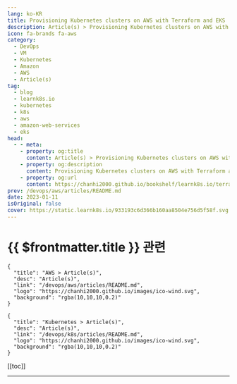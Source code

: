 ```yaml
---
lang: ko-KR
title: Provisioning Kubernetes clusters on AWS with Terraform and EKS
description: Article(s) > Provisioning Kubernetes clusters on AWS with Terraform and EKS
icon: fa-brands fa-aws
category:
  - DevOps
  - VM
  - Kubernetes
  - Amazon
  - AWS
  - Article(s)
tag:
  - blog
  - learnk8s.io
  - kubernetes
  - k8s
  - aws
  - amazon-web-services
  - eks
head:
  - - meta:
    - property: og:title
      content: Article(s) > Provisioning Kubernetes clusters on AWS with Terraform and EKS
    - property: og:description
      content: Provisioning Kubernetes clusters on AWS with Terraform and EKS
    - property: og:url
      content: https://chanhi2000.github.io/bookshelf/learnk8s.io/terraform-eks.html
prev: /devops/aws/articles/README.md
date: 2023-01-11
isOriginal: false
cover: https://static.learnk8s.io/933193c6d366b160aa8504e756d5f58f.svg
---
```


# {{ $frontmatter.title }} 관련

```component VPCard
{
  "title": "AWS > Article(s)",
  "desc": "Article(s)",
  "link": "/devops/aws/articles/README.md",
  "logo": "https://chanhi2000.github.io/images/ico-wind.svg",
  "background": "rgba(10,10,10,0.2)"
}
```

```component VPCard
{
  "title": "Kubernetes > Article(s)",
  "desc": "Article(s)",
  "link": "/devops/k8s/articles/README.md",
  "logo": "https://chanhi2000.github.io/images/ico-wind.svg",
  "background": "rgba(10,10,10,0.2)"
}
```

[[toc]]

---

<SiteInfo
  name="Provisioning Kubernetes clusters on AWS with Terraform and EKS"
  desc="Learn how you can leverage Terraform and EKS to provision identical clusters for development, staging and production environments with a single click."
  url="https://learnk8s.io/terraform-eks"
  logo="https://static.learnk8s.io/f7e5160d4744cf05c46161170b5c11c9.svg"
  preview="https://static.learnk8s.io/933193c6d366b160aa8504e756d5f58f.svg"/>

<!-- TODO: 작성 -->
